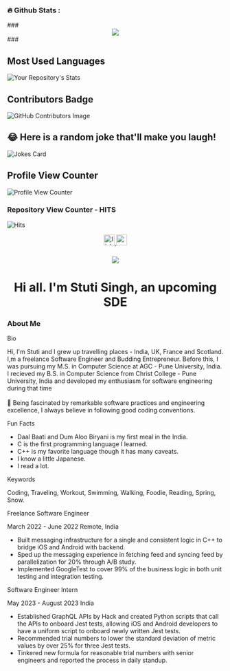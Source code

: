 
<h3 align="left">🔥   Github Stats :</h3>
###
<div align="center">
<img src="![Your Repository's Stats](https://github-readme-stats.vercel.app/api?username=stuti-singh-in&show_icons=true)"/>
</div>
###

##  Most Used Languages
![Your Repository's Stats](https://github-readme-stats.vercel.app/api/top-langs/?username=stuti-singh-in&theme=blue-green)

## Contributors Badge
![GitHub Contributors Image](https://contrib.rocks/image?repo=stuti-singh-in/Vedic)

## 😂 Here is a random joke that'll make you laugh!
![Jokes Card](https://readme-jokes.vercel.app/api)

##  Profile View Counter

![Profile View Counter](https://komarev.com/ghpvc/?username=stuti-singh-in)

### Repository View Counter - HITS

![Hits](https://hitcounter.pythonanywhere.com/count/tag.svg?url=https://github.com/stuti-singh-in)

<div align="center">
  <a href="https://www.linkedin.com/in/stuti-singh067/" target="_blank">
    <img src="https://img.shields.io/static/v1?message=LinkedIn&logo=linkedin&label=&color=0077B5&logoColor=white&labelColor=&style=for-the-badge" height="25" alt="linkedin logo"  />
  </a>
  <a href="singhstuti232@gmail.com" target="_blank">
    <img src="https://img.shields.io/static/v1?message=Gmail&logo=gmail&label=&color=D14836&logoColor=white&labelColor=&style=for-the-badge" height="25" alt="gmail logo"  />
  </a>
</div>

###

<div align="center">
  <img src="https://visitor-badge.laobi.icu/badge?page_id=stuti_singh_in.stuti_singh_in&"  />
</div>

###

<h1 align="center">Hi all. I'm Stuti Singh, an upcoming SDE</h1>


### About Me

  <summary> Bio </summary>
    <p align="left"> Hi, I'm Stuti and I grew up travelling places - India, UK, France and Scotland.  I,m a freelance Software Engineer and Budding Entrepreneur. Before this, I was pursuing my M.S. in Computer Science at AGC - Pune University, India. I recieved my B.S. in Computer Science from Christ College - Pune University, India and developed my enthusiasm for software engineering during that time <br><br>🌱 Being fascinated by remarkable software practices and engineering excellence, I always believe in following good coding conventions.</p>
  

  <summary>Fun Facts</summary>

- Daal Baati and Dum Aloo Biryani is my first meal in the India.
- C is the first programming language I learned.
- C++ is my favorite language though it has many caveats.
- I know a little Japanese.
- I read a lot.

<summary>Keywords</summary>

Coding, Traveling, Workout, Swimming, Walking, Foodie, Reading, Spring, Snow.


<summary> Freelance Software Engineer</summary>

March 2022 - June 2022
Remote, India

- Built messaging infrastructure for a single and consistent logic in C++ to bridge iOS and Android with backend.
- Sped up the messaging experience in fetching feed and syncing feed by parallelization for 20% through A/B study.
- Implemented GoogleTest to cover 99% of the business logic in both unit testing and integration testing.


<summary>Software Engineer Intern</summary>

May 2023 - August 2023
India

- Established GraphQL APIs by Hack and created Python scripts that call the APIs to onboard Jest tests, allowing iOS and Android developers to have a uniform script to onboard newly written Jest tests.
- Recommended trial numbers to lower the standard deviation of metric values by over 25% for three Jest tests.
- Tinkered new formula for reasonable trial numbers with senior engineers and reported the process in daily standup.
###

